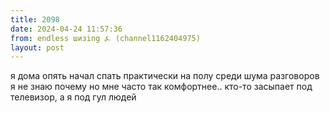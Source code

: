 ```yaml
---
title: 2098
date: 2024-04-24 11:57:36
from: endless шизing ⍼ (channel1162404975)
layout: post
---
```


я дома опять начал спать практически на полу среди шума разговоров 
я не знаю почему но мне часто так комфортнее.. кто-то засыпает под телевизор, а я под гул людей
